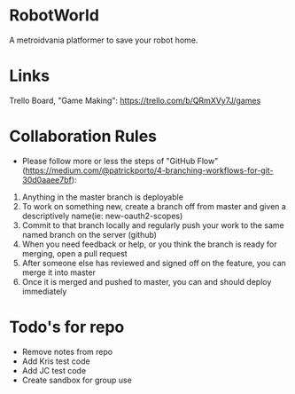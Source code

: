 # RobotWorld
A metroidvania platformer to save your robot home.

# Links
Trello Board, "Game Making": https://trello.com/b/QRmXVy7J/games

# Collaboration Rules
* Please follow more or less the steps of "GitHub Flow" (https://medium.com/@patrickporto/4-branching-workflows-for-git-30d0aaee7bf): 
1. Anything in the master branch is deployable
2. To work on something new, create a branch off from master and given a descriptively name(ie: new-oauth2-scopes)
3. Commit to that branch locally and regularly push your work to the same named branch on the server (github)
4. When you need feedback or help, or you think the branch is ready for merging, open a pull request
5. After someone else has reviewed and signed off on the feature, you can merge it into master
6. Once it is merged and pushed to master, you can and should deploy immediately


# Todo's for repo
* Remove notes from repo
* Add Kris test code
* Add JC test code
* Create sandbox for group use
